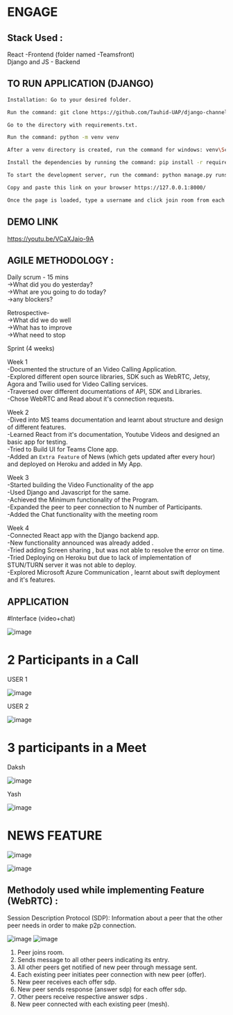 # ENGAGE

## Stack Used :
React -Frontend (folder named -Teamsfront)\
Django and JS - Backend
 
## TO RUN APPLICATION (DJANGO)
```bash
Installation: Go to your desired folder.

Run the command: git clone https://github.com/Tauhid-UAP/django-channels-webrtc.git

Go to the directory with requirements.txt.

Run the command: python -m venv venv

After a venv directory is created, run the command for windows: venv\Scripts\activate.bat run the command for Unix or MacOS: source venv/bin/activate

Install the dependencies by running the command: pip install -r requirements.txt

To start the development server, run the command: python manage.py runserver

Copy and paste this link on your browser https://127.0.0.1:8000/

Once the page is loaded, type a username and click join room from each device. Be sure to use different usernames for now.
```

## DEMO LINK 

https://youtu.be/VCaXJaio-9A

## AGILE METHODOLOGY :

Daily scrum - 15 mins\
->What did you do yesterday?\
->What are you going to do today?\
->any blockers?

Retrospective-\
->What did we do well\
->What has to improve\
->What need to stop

Sprint (4 weeks)

Week 1\
-Documented the structure of an Video Calling Application.\
-Explored different open source libraries, SDK such as WebRTC, Jetsy, Agora and Twilio used for Video Calling services.\
-Traversed over different documentations of API, SDK and Libraries.\
-Chose WebRTC and Read about it's connection requests.

Week 2\
-Dived into MS teams documentation and learnt about structure and design of different features.\
-Learned React from it's documentation, Youtube Videos and designed an basic app for testing.\
-Tried to Build UI for Teams Clone app.\
-Added an ``Extra Feature`` of News (which gets updated after every hour) and deployed on Heroku and added in My App.

Week 3\
-Started building the Video Functionality of the app\
-Used Django and Javascript for the same.\
-Achieved the Minimum functionality of the Program.\
-Expanded the peer to peer connection to N number of Participants.\
-Added the Chat functionality with the meeting room

Week 4\
-Connected React app with the Django backend app.\
-New functionality announced was already added .\
-Tried adding Screen sharing , but was not able to resolve the error on time.\
-Tried Deploying on Heroku but due to lack of implementation of STUN/TURN server it was not able to deploy.\
-Explored Microsoft Azure Communication , learnt about swift deployment and it's features.


## APPLICATION
#Interface (video+chat)

![image](https://user-images.githubusercontent.com/61489137/125316563-dcbc8600-e355-11eb-995c-807af92deee5.png)

# 2 Participants in a Call

USER 1

![image](https://user-images.githubusercontent.com/61489137/125318089-29549100-e357-11eb-9fc6-f9bc9b8c509c.png)

USER 2

![image](https://user-images.githubusercontent.com/61489137/125318357-6456c480-e357-11eb-9ec2-cca4751ed3cf.png)


# 3 participants in a Meet 

Daksh

![image](https://user-images.githubusercontent.com/61489137/125317738-dd095100-e356-11eb-90aa-86e6c77f0841.png)


Yash

![image](https://user-images.githubusercontent.com/61489137/125317219-73894280-e356-11eb-8a20-d665bbd04860.png)


# NEWS FEATURE
![image](https://user-images.githubusercontent.com/61489137/125207593-cefdf680-e2aa-11eb-8755-3759329c74f4.png)

![image](https://user-images.githubusercontent.com/61489137/125318490-82bcc000-e357-11eb-8c41-0b0ad998c54a.png)


## Methodoly used while implementing Feature (WebRTC) :

Session Description Protocol (SDP): Information about a peer that the other peer needs in order to make p2p connection.

![image](https://user-images.githubusercontent.com/61489137/125315246-8bf85d80-e354-11eb-8692-54b29bcd8407.png)
![image](https://user-images.githubusercontent.com/61489137/125315316-9f0b2d80-e354-11eb-8016-49c50e178df9.png)


1. Peer joins room.
2. Sends message to all other peers indicating its entry.
3. All other peers get notified of new peer through message sent.
4. Each existing peer initiates peer connection with new peer (offer).
5. New peer receives each offer sdp.
6. New peer sends response (answer sdp) for each offer sdp.
7. Other peers receive respective answer sdps .
8. New peer connected with each existing peer (mesh).

